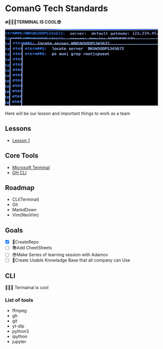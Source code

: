 # ComanG Tech Standards

**🔥👩🏻‍💻TERMINAL IS COOL😎**

![Terminal is cool](./res/TermC.webp)


Here will be our lesson and important things to work as a team

## Lessons

- [Lesson 1](.\Lesson1.md)

## Core Tools

- [Microsoft Terminal](https://learn.microsoft.com/en-us/windows/terminal/install)
- [GH CLI](https://cli.github.com/)

## Roadmap

- CLI(Terminal)
- Git
- MarkdDown
- Vim(NeoVim)

## Goals

- [x] 🥇CreateRepo
- [ ] 📚Add CheetSheets
- [ ] 😎Make Series of learning session with Adamov
- [ ] 🐸Create Usable Knowladge Base that all company can Use

## CLI

👩🏻‍💻 Termainal is cool

### List of tools

- ffmpeg
- gh
- git
- yt-dlp
- python3
- ipython
- jupyter



